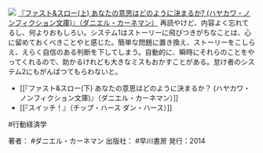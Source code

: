 [![](https://images-fe.ssl-images-amazon.com/images/I/51LKt1y4lUL._SL160_.jpg)](http://www.amazon.co.jp/exec/obidos/ASIN/4150504105/choiyaki81-22/ref=nosim)
[『ファスト&スロー(上) あなたの意思はどのように決まるか? (ハヤカワ・ノンフィクション文庫)』（ダニエル・カーネマン）](http://www.amazon.co.jp/exec/obidos/ASIN/4150504105/choiyaki81-22/ref=nosim)
再読やけど、内容よく忘れてるし、何よりおもしろい。システム1はストーリーに飛びつきがちなことは、心に留めておくべきことやと感じた。簡単な問題に置き換え、ストーリーをこしらえ、えらく自信のある判断を下してしまう。自動的に、瞬時にそれらのことをやってくれるので、助かるけれども大きなミスもおかすことがある。怠け者のシステム2にもがんばつてもらわないと。

- [[『ファスト&スロー(下) あなたの意思はどのように決まるか？ (ハヤカワ・ノンフィクション文庫)』（ダニエル・カーネマン）]]
- [[『スイッチ！』（チップ・ハース ダン・ハース）]]

#行動経済学 

著者： #ダニエル・カーネマン 
出版社： #早川書房 
発行：2014